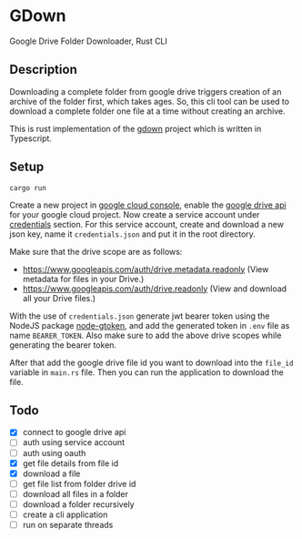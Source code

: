 # GDown

Google Drive Folder Downloader, Rust CLI

## Description

Downloading a complete folder from google drive triggers creation of an archive of the folder first, which takes ages. So, this cli tool can be used to download a complete folder one file at a time without creating an archive.

This is rust implementation of the [gdown](https://github.com/ArindamPal-0/gdown) project which is written in Typescript.

## Setup

```shell
cargo run
```

Create a new project in [google cloud console](https://console.cloud.google.com/), enable the [google drive api](https://console.cloud.google.com/flows/enableapi?apiid=drive.googleapis.com) for your google cloud project.
Now create a service account under [credentials](https://console.cloud.google.com/apis/credentials) section. For this service account, create and download a new json key, name it `credentials.json` and put it in the root directory.

Make sure that the drive scope are as follows:
- https://www.googleapis.com/auth/drive.metadata.readonly (View metadata for files in your Drive.)
- https://www.googleapis.com/auth/drive.readonly (View and download all your Drive files.)

With the use of `credentials.json` generate jwt bearer token using the NodeJS package [node-gtoken](https://github.com/googleapis/node-gtoken), and add the generated token in `.env` file as name `BEARER_TOKEN`. Also make sure to add the above drive scopes while generating the bearer token.

After that add the google drive file id you want to download into the `file_id` variable in `main.rs` file. Then you can run the application to download the file.

## Todo

- [x] connect to google drive api
- [ ] auth using service account
- [ ] auth using oauth
- [x] get file details from file id
- [x] download a file
- [ ] get file list from folder drive id
- [ ] download all files in a folder
- [ ] download a folder recursively
- [ ] create a cli application
- [ ] run on separate threads
